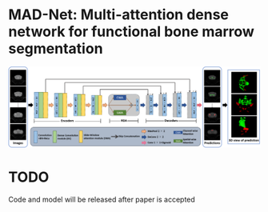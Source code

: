 # MAD-Net: Multi-attention dense network for functional bone marrow segmentation
![image](https://github.com/BinZhengS/MADNet/blob/main/img/arch.png)


# TODO
Code and model will be released after paper is accepted
